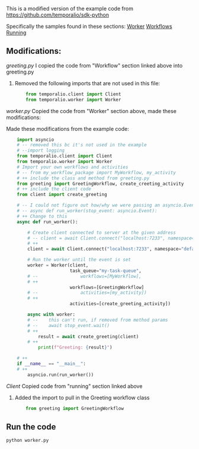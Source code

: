 This is a modified version of the example code from https://github.com/temporalio/sdk-python

Specifically the samples found in these sections:
[Worker](https://github.com/temporalio/sdk-python#workers)
[Workflows](https://github.com/temporalio/sdk-python#workflows)
[Running](https://github.com/temporalio/sdk-python#running)

## Modifications:
*greeting.py*
I copied the code from "Workflow" section linked above into greeting.py
1. Removed the following imports that are not used in this file: 
    ```python
        from temporalio.client import Client
        from temporalio.worker import Worker
    ```

*worker.py* 
Copied the code from "Worker" section above, made these modifications: 

Made these modifications from the example code:
```python
    import asyncio
    # -- removed this bc it's not used in the example
    # --import logging
    from temporalio.client import Client
    from temporalio.worker import Worker
    # Import your own workflows and activities
    # -- from my_workflow_package import MyWorkflow, my_activity
    # ++ include the class and method from greeting.py
    from greeting import GreetingWorkflow, create_creeting_activity
    # ++ include the client code 
    from client import create_greeting

    # -- I could not figure out how/why we were passing an asyncio.Event here, so removed it
    # -- async def run_worker(stop_event: asyncio.Event):
    # ++ Change to this
    async def run_worker():

        # Create client connected to server at the given address
        # -- client = await Client.connect("localhost:7233", namespace="my-namespace")
        # ++
        client = await Client.connect("localhost:7233", namespace="default")

        # Run the worker until the event is set
        worker = Worker(client, 
                        task_queue="my-task-queue", 
        # --                workflows=[MyWorkflow], 
        # ++
                        workflows=[GreetingWorkflow]
        # --                activities=[my_activity])
        # ++
                        activities=[create_greeting_activity])

        async with worker:
        # --    this can't run, if removed from method params
        # --    await stop_event.wait()
        # ++
            result = await create_greeting(client)
        # ++
            print(f"Greeting: {result}")

    # ++
    if __name__ == "__main__":
    # ++
        asyncio.run(run_worker())
```

*Client*
Copied code from "running" section linked above
1. Added the import to pull in the Greeting workflow class
    ```python
        from greeting import GreetingWorkflow
    ```

## Run the code 
`python worker.py`